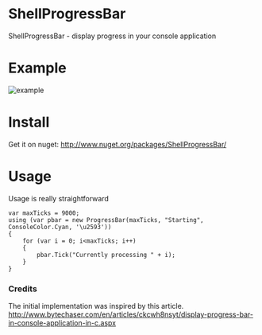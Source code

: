 ShellProgressBar
===================
ShellProgressBar - display progress in your console application

# Example

![example](https://github.com/Mpdreamz/shellprogressbar/raw/master/doc/pbar-windows.gif)

# Install 

Get it on nuget: http://www.nuget.org/packages/ShellProgressBar/

# Usage 

Usage is really straightforward

```
var maxTicks = 9000;
using (var pbar = new ProgressBar(maxTicks, "Starting", ConsoleColor.Cyan, '\u2593'))
{
	for (var i = 0; i<maxTicks; i++)
	{
		pbar.Tick("Currently processing " + i);
	}
}
```


### Credits 

The initial implementation was inspired by this article.
http://www.bytechaser.com/en/articles/ckcwh8nsyt/display-progress-bar-in-console-application-in-c.aspx
